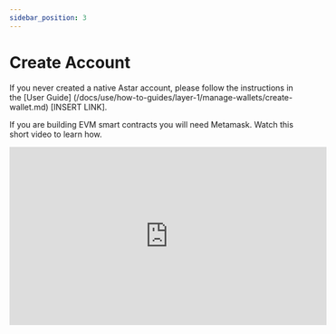 ```yaml
---
sidebar_position: 3
---
```


# Create Account
If you never created a native Astar account, please follow the instructions in the [User Guide] (/docs/use/how-to-guides/layer-1/manage-wallets/create-wallet.md) [INSERT LINK].

If you are building EVM smart contracts you will need Metamask. Watch this short video to learn how.

<iframe width="560" height="315" src="https://www.youtube.com/embed/9YHmmcQI6VQ" title="YouTube video player" frameborder="0" allow="accelerometer; autoplay; clipboard-write; encrypted-media; gyroscope; picture-in-picture; web-share" allowfullscreen></iframe>
